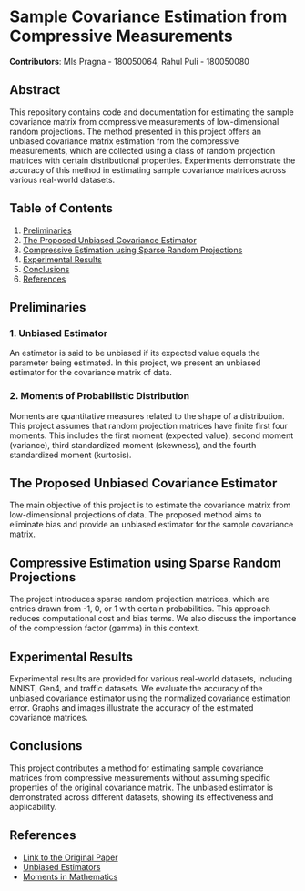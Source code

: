 # Sample Covariance Estimation from Compressive Measurements

**Contributors**: Mls Pragna - 180050064, Rahul Puli - 180050080

## Abstract

This repository contains code and documentation for estimating the sample covariance matrix from compressive measurements of low-dimensional random projections. The method presented in this project offers an unbiased covariance matrix estimation from the compressive measurements, which are collected using a class of random projection matrices with certain distributional properties. Experiments demonstrate the accuracy of this method in estimating sample covariance matrices across various real-world datasets.

## Table of Contents

1. [Preliminaries](#preliminaries)
2. [The Proposed Unbiased Covariance Estimator](#the-proposed-unbiased-covariance-estimator)
3. [Compressive Estimation using Sparse Random Projections](#compressive-estimation-using-sparse-random-projections)
4. [Experimental Results](#experimental-results)
5. [Conclusions](#conclusions)
6. [References](#references)

## Preliminaries

### 1. Unbiased Estimator

An estimator is said to be unbiased if its expected value equals the parameter being estimated. In this project, we present an unbiased estimator for the covariance matrix of data.

### 2. Moments of Probabilistic Distribution

Moments are quantitative measures related to the shape of a distribution. This project assumes that random projection matrices have finite first four moments. This includes the first moment (expected value), second moment (variance), third standardized moment (skewness), and the fourth standardized moment (kurtosis).

## The Proposed Unbiased Covariance Estimator

The main objective of this project is to estimate the covariance matrix from low-dimensional projections of data. The proposed method aims to eliminate bias and provide an unbiased estimator for the sample covariance matrix.

## Compressive Estimation using Sparse Random Projections

The project introduces sparse random projection matrices, which are entries drawn from -1, 0, or 1 with certain probabilities. This approach reduces computational cost and bias terms. We also discuss the importance of the compression factor (gamma) in this context.

## Experimental Results

Experimental results are provided for various real-world datasets, including MNIST, Gen4, and traffic datasets. We evaluate the accuracy of the unbiased covariance estimator using the normalized covariance estimation error. Graphs and images illustrate the accuracy of the estimated covariance matrices.

## Conclusions

This project contributes a method for estimating sample covariance matrices from compressive measurements without assuming specific properties of the original covariance matrix. The unbiased estimator is demonstrated across different datasets, showing its effectiveness and applicability.

## References

- [Link to the Original Paper](https://arxiv.org/pdf/1512.08887.pdf)
- [Unbiased Estimators](http://stat88.org/textbook/notebooks/Chapter_05/04_Unbiased_Estimators.html)
- [Moments in Mathematics](https://en.wikipedia.org/wiki/Moment_(mathematics))
